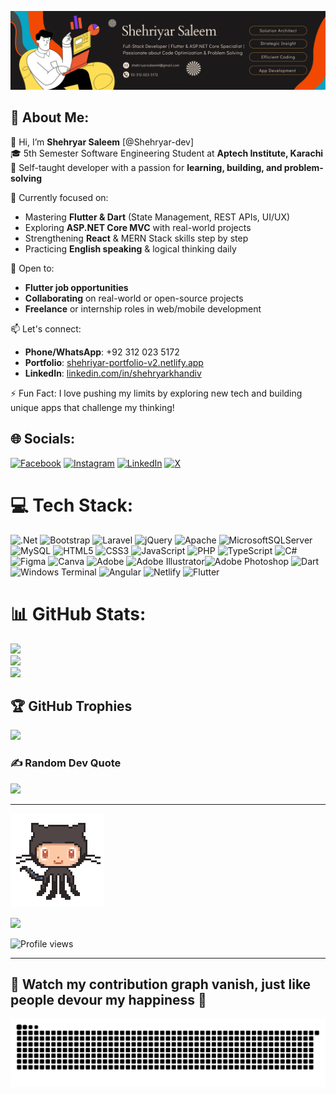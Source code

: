 ![logo](https://github.com/Shehryar-dev/Shehryar-dev/blob/main/5.png)
## 💫 About Me:

👋 Hi, I’m **Shehryar Saleem** [@Shehryar-dev]  
🎓 5th Semester Software Engineering Student at **Aptech Institute, Karachi**  
🧠 Self-taught developer with a passion for **learning, building, and problem-solving**  

🚀 Currently focused on:  
- Mastering **Flutter & Dart** (State Management, REST APIs, UI/UX)  
- Exploring **ASP.NET Core MVC** with real-world projects  
- Strengthening **React** & MERN Stack skills step by step  
- Practicing **English speaking** & logical thinking daily  

🤝 Open to:  
- **Flutter job opportunities**  
- **Collaborating** on real-world or open-source projects  
- **Freelance** or internship roles in web/mobile development  

📫 Let's connect:  
- **Phone/WhatsApp**: +92 312 023 5172  
- **Portfolio**: [shehriyar-portfolio-v2.netlify.app](https://shehriyar-portfolio-v2.netlify.app)  
- **LinkedIn**: [linkedin.com/in/shehryarkhandiv](https://www.linkedin.com/in/shehryarkhandiv)

⚡ Fun Fact: I love pushing my limits by exploring new tech and building unique apps that challenge my thinking!


## 🌐 Socials:
[![Facebook](https://img.shields.io/badge/Facebook-%231877F2.svg?logo=Facebook&logoColor=white)](https://facebook.com/https://www.facebook.com/shehriyar.khan.121398?mibextid=ZbWKwL) [![Instagram](https://img.shields.io/badge/Instagram-%23E4405F.svg?logo=Instagram&logoColor=white)](https://instagram.com/https://www.instagram.com/sheh_r_yar_saleem?igsh=bnpib2dzZHJvbDln) [![LinkedIn](https://img.shields.io/badge/LinkedIn-%230077B5.svg?logo=linkedin&logoColor=white)](https://www.linkedin.com/in/shehryarkhandiv/) [![X](https://img.shields.io/badge/X-black.svg?logo=X&logoColor=white)](https://x.com/https://x.com/Sheh_ri_yar?s=09) 



# 💻 Tech Stack:
![.Net](https://img.shields.io/badge/.NET-5C2D91?style=for-the-badge&logo=.net&logoColor=white) ![Bootstrap](https://img.shields.io/badge/bootstrap-%238511FA.svg?style=for-the-badge&logo=bootstrap&logoColor=white) ![Laravel](https://img.shields.io/badge/laravel-%23FF2D20.svg?style=for-the-badge&logo=laravel&logoColor=white) ![jQuery](https://img.shields.io/badge/jquery-%230769AD.svg?style=for-the-badge&logo=jquery&logoColor=white) ![Apache](https://img.shields.io/badge/apache-%23D42029.svg?style=for-the-badge&logo=apache&logoColor=white) ![MicrosoftSQLServer](https://img.shields.io/badge/Microsoft%20SQL%20Server-CC2927?style=for-the-badge&logo=microsoft%20sql%20server&logoColor=white) ![MySQL](https://img.shields.io/badge/mysql-%2300000f.svg?style=for-the-badge&logo=mysql&logoColor=white) ![HTML5](https://img.shields.io/badge/html5-%23E34F26.svg?style=for-the-badge&logo=html5&logoColor=white) ![CSS3](https://img.shields.io/badge/css3-%231572B6.svg?style=for-the-badge&logo=css3&logoColor=white) ![JavaScript](https://img.shields.io/badge/javascript-%23323330.svg?style=for-the-badge&logo=javascript&logoColor=%23F7DF1E) ![PHP](https://img.shields.io/badge/php-%23777BB4.svg?style=for-the-badge&logo=php&logoColor=white) ![TypeScript](https://img.shields.io/badge/typescript-%23007ACC.svg?style=for-the-badge&logo=typescript&logoColor=white) ![C#](https://img.shields.io/badge/c%23-%23239120.svg?style=for-the-badge&logo=csharp&logoColor=white) ![Figma](https://img.shields.io/badge/figma-%23F24E1E.svg?style=for-the-badge&logo=figma&logoColor=white) ![Canva](https://img.shields.io/badge/Canva-%2300C4CC.svg?style=for-the-badge&logo=Canva&logoColor=white) ![Adobe](https://img.shields.io/badge/adobe-%23FF0000.svg?style=for-the-badge&logo=adobe&logoColor=white) ![Adobe Illustrator](https://img.shields.io/badge/adobe%20illustrator-%23FF9A00.svg?style=for-the-badge&logo=adobe%20illustrator&logoColor=white)![Adobe Photoshop](https://img.shields.io/badge/adobe%20photoshop-%2331A8FF.svg?style=for-the-badge&logo=adobe%20photoshop&logoColor=white)
![Dart](https://img.shields.io/badge/dart-%230175C2.svg?style=for-the-badge&logo=dart&logoColor=white) ![Windows Terminal](https://img.shields.io/badge/Windows%20Terminal-%234D4D4D.svg?style=for-the-badge&logo=windows-terminal&logoColor=white) ![Angular](https://img.shields.io/badge/angular-%23DD0031.svg?style=for-the-badge&logo=angular&logoColor=white) ![Netlify](https://img.shields.io/badge/netlify-%23000000.svg?style=for-the-badge&logo=netlify&logoColor=#00C7B7) ![Flutter](https://img.shields.io/badge/Flutter-%2302569B.svg?style=for-the-badge&logo=Flutter&logoColor=white)
# 📊 GitHub Stats:
![](https://github-readme-stats.vercel.app/api?username=Shehryar-dev&theme=dark&hide_border=false&include_all_commits=false&count_private=false)<br/>
![](https://github-readme-streak-stats.herokuapp.com/?user=Shehryar-dev&theme=dark&hide_border=false)<br/>
![](https://github-readme-stats.vercel.app/api/top-langs/?username=Shehryar-dev&theme=dark&hide_border=false&include_all_commits=false&count_private=false&layout=compact)

## 🏆 GitHub Trophies
![](https://github-profile-trophy.vercel.app/?username=Shehryar-dev&theme=radical&no-frame=false&no-bg=true&margin-w=4)

### ✍️ Random Dev Quote
![](https://quotes-github-readme.vercel.app/api?type=horizontal&theme=dark)

---
<img src="https://github.com/Shehryar-dev/Shehryar-dev/blob/main/cat.gif" alt="cat gif" width="150">

[![](https://visitcount.itsvg.in/api?id=Shehryar-dev&label=Profile%20Views&color=2&icon=0&pretty=true)](https://visitcount.itsvg.in) <br/>

![Profile views](https://komarev.com/ghpvc/?username=Shehryar-dev&color=lightgrey)


<!-- Proudly created with GPRM ( https://gprm.itsvg.in ) -->
---
## 🎥 Watch my contribution graph vanish, just like people devour my happiness 🐍
![snake gif](https://github.com/Shehryar-dev/Shehryar-dev/blob/output/github-snake.svg)
